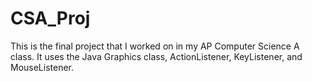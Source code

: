 # CSA_Proj 
This is the final project that I worked on in my AP Computer Science A class.
It uses the Java Graphics class, ActionListener, KeyListener, and MouseListener.
